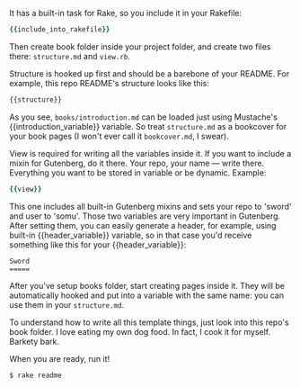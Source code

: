 It has a built-in task for Rake, so you include it in your Rakefile:

```ruby
{{include_into_rakefile}}
```

Then create book folder inside your project folder, and create
two files there: `structure.md` and `view.rb`.

Structure is hooked up first and should be a barebone of your README.
For example, this repo README's structure looks like this:

```md
{{structure}}
```

As you see, `books/introduction.md` can be loaded just using Mustache's
{{introduction_variable}} variable. So treat `structure.md` as a bookcover for
your book pages (I won't ever call it `bookcover.md`, I swear).

View is required for writing all the variables inside it. If you want to include
a mixin for Gutenberg, do it there. Your repo, your name — write there.
Everything you want to be stored in variable or be dynamic. Example:

```ruby
{{view}}
```

This one includes all built-in Gutenberg mixins and sets your repo to 'sword'
and user to 'somu'. Those two variables are very important in Gutenberg. After
setting them, you can easily generate a header, for example, using built-in
{{header_variable}} variable, so in that case you'd receive something like this
for your {{header_variable}}:

    Sword
    =====

After you've setup books folder, start creating pages inside it. They will be
automatically hooked and put into a variable with the same name: you can use
them in your `structure.md`.

To understand how to write all this template things, just look into this repo's
book folder. I love eating my own dog food. In fact, I cook it for myself.
Barkety bark.

When you are ready, run it!

    $ rake readme
